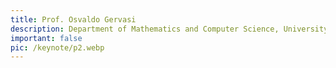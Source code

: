```yaml
---
title: Prof. Osvaldo Gervasi
description: Department of Mathematics and Computer Science, University of Perugia, Italy
important: false
pic: /keynote/p2.webp
---
```


